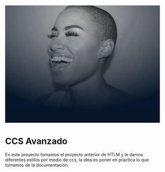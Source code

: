 ![imagen de fondo](images/Cssbackground.png)

# CCS Avanzado
En este proyecto tomamos el proyecto anterior de HTLM y le damos diferentes estilos por medio de ccs, la idea es poner en practica lo que tomamos de la documentación.
